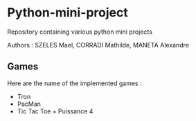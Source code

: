 # Python-mini-project
Repository containing various python mini projects

Authors : SZELES Mael, CORRADI Mathilde, MANETA Alexandre

## Games

Here are the name of the implemented games :
- Tron
- PacMan
- Tic Tac Toe + Puissance 4
